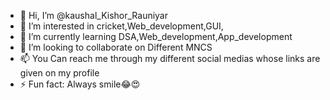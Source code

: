- 👋 Hi, I’m @kaushal_Kishor_Rauniyar
- 👀 I’m interested in cricket,Web_development,GUI,
- 🌱 I’m currently learning DSA,Web_development,App_development
- 💞️ I’m looking to collaborate on Different MNCS
- 📫 You Can reach me through my different social medias whose links are given on my profile
- ⚡ Fun fact: Always smile😂😍

<!---
kaushalxluciferr/kaushalxluciferr is a ✨ special ✨ repository because its `README.md` (this file) appears on your GitHub profile.
You can click the Preview link to take a look at your changes.
--->
